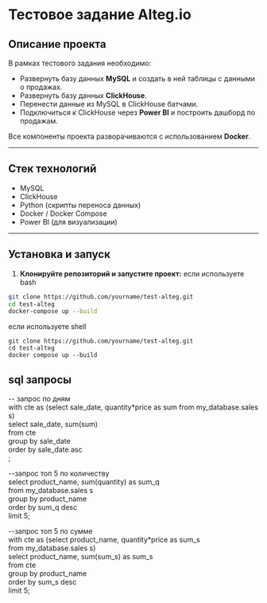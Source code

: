 # Тестовое задание Alteg.io

## Описание проекта

В рамках тестового задания необходимо:

- Развернуть базу данных **MySQL** и создать в ней таблицы с данными о продажах.
- Развернуть базу данных **ClickHouse**.
- Перенести данные из MySQL в ClickHouse батчами.
- Подключиться к ClickHouse через **Power BI** и построить дашборд по продажам.

Все компоненты проекта разворачиваются с использованием **Docker**.

---

## Стек технологий

- MySQL
- ClickHouse
- Python (скрипты переноса данных)
- Docker / Docker Compose
- Power BI (для визуализации)

---

## Установка и запуск

1. **Клонируйте репозиторий и запустите проект:**
   если используете bash

```bash
git clone https://github.com/yourname/test-alteg.git
cd test-alteg
docker-compose up --build
```

  если используете shell

  
```shell
git clone https://github.com/yourname/test-alteg.git
cd test-alteg
docker compose up --build
```



   
## sql запросы
-- запрос по дням  
with cte as (select sale_date, quantity*price as sum 
from my_database.sales s)  
select sale_date, sum(sum)  
from cte  
group by sale_date  
order by sale_date asc  
;  


--запрос топ 5 по количеству  
select product_name, sum(quantity) as sum_q  
from my_database.sales s  
group by product_name   
order by sum_q desc   
limit 5;  


--запрос топ 5 по сумме  
with cte as (select product_name, quantity*price as sum_s  
from my_database.sales s)  
select product_name, sum(sum_s) as sum_s  
from cte  
group by product_name   
order by sum_s desc   
limit 5;  
